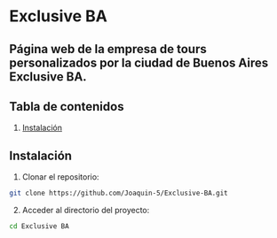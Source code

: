 # Exclusive BA

## Página web de la empresa de tours personalizados por la ciudad de Buenos Aires Exclusive BA.

## Tabla de contenidos
1. [Instalación](#instalación)

## Instalación
1. Clonar el repositorio:
  ```sh
  git clone https://github.com/Joaquin-5/Exclusive-BA.git
  ```
2. Acceder al directorio del proyecto:
  ```sh
  cd Exclusive BA
  ```
